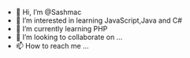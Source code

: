 - 👋 Hi, I’m @Sashmac
- 👀 I’m interested in learning JavaScript,Java and C#
- 🌱 I’m currently learning PHP
- 💞️ I’m looking to collaborate on ...
- 📫 How to reach me ...

<!---
Sashmac/Sashmac is a ✨ special ✨ repository because its `README.md` (this file) appears on your GitHub profile.
You can click the Preview link to take a look at your changes.
--->
